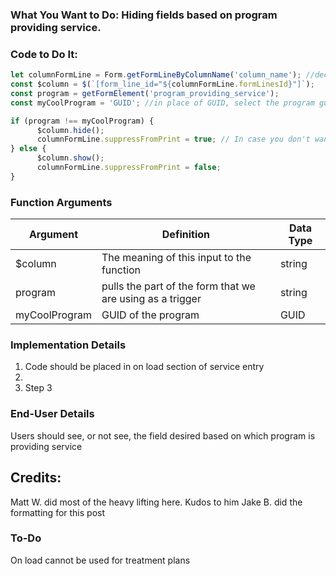 ### What You Want to Do: Hiding fields based on program providing service.

### Code to Do It:
```javascript
let columnFormLine = Form.getFormLineByColumnName('column_name'); //declares variable, pick the field you want to manipulate
const $column = $(`[form_line_id="${columnFormLine.formLinesId}"]`);
const program = getFormElement('program_providing_service');
const myCoolProgram = 'GUID'; //in place of GUID, select the program guid

if (program !== myCoolProgram) {
      $column.hide();
      columnFormLine.suppressFromPrint = true; // In case you don't want it to print either.
} else {
      $column.show();
      columnFormLine.suppressFromPrint = false;
}
```
### Function Arguments
|Argument       |Definition |Data Type|
|---            |---        |---      |
|$column |The meaning of this input to the function|string|
|program|pulls the part of the form that we are using as a trigger|string|
|myCoolProgram |GUID of the program |GUID|


### Implementation Details
1. Code should be placed in on load section of service entry
2. 
3. Step 3

### End-User Details
Users should see, or not see, the field desired based on which program is providing service

## Credits:
Matt W. did most of the heavy lifting here. Kudos to him
Jake B. did the formatting for this post

### To-Do
On load cannot be used for treatment plans
